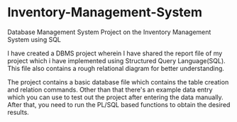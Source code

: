 # Inventory-Management-System
Database Management System Project on the Inventory Management System using SQL

I have created a DBMS project wherein I have shared the report file of my project which i have implemented using Structured Query Language(SQL). This file also contains a rough relational diagram for better understanding.

The project contains a basic database file which contains the table creation and relation commands. Other than that there's an example data entry which you can use to test out the project after entering the data manually. After that, you need to run the PL/SQL based functions to obtain the desired results. 
